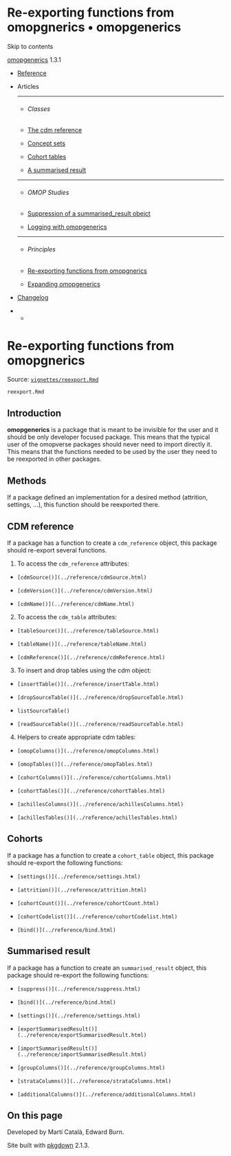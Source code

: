 # Re-exporting functions from omopgnerics • omopgenerics

Skip to contents

[omopgenerics](../index.html) 1.3.1

  * [Reference](../reference/index.html)
  * Articles
    * * * *

    * ###### Classes

    * [The cdm reference](../articles/cdm_reference.html)
    * [Concept sets](../articles/codelists.html)
    * [Cohort tables](../articles/cohorts.html)
    * [A summarised result](../articles/summarised_result.html)
    * * * *

    * ###### OMOP Studies

    * [Suppression of a summarised_result obejct](../articles/suppression.html)
    * [Logging with omopgenerics](../articles/logging.html)
    * * * *

    * ###### Principles

    * [Re-exporting functions from omopgnerics](../articles/reexport.html)
    * [Expanding omopgenerics](../articles/expanding_omopgenerics.html)
  * [Changelog](../news/index.html)


  *   * [](https://github.com/darwin-eu/omopgenerics/)



# Re-exporting functions from omopgnerics

Source: [`vignettes/reexport.Rmd`](https://github.com/darwin-eu/omopgenerics/blob/v1.3.1/vignettes/reexport.Rmd)

`reexport.Rmd`

## Introduction

**omopgenerics** is a package that is meant to be invisible for the user and it should be only developer focused package. This means that the typical user of the omopverse packages should never need to import directly it. This means that the functions needed to be used by the user they need to be reexported in other packages.

## Methods

If a package defined an implementation for a desired method (attrition, settings, …), this function should be reexported there.

## CDM reference

If a package has a function to create a `cdm_reference` object, this package should re-export several functions.

  1. To access the `cdm_reference` attributes:


  * `[cdmSource()](../reference/cdmSource.html)`

  * `[cdmVersion()](../reference/cdmVersion.html)`

  * `[cdmName()](../reference/cdmName.html)`



  2. To access the `cdm_table` attributes:


  * `[tableSource()](../reference/tableSource.html)`

  * `[tableName()](../reference/tableName.html)`

  * `[cdmReference()](../reference/cdmReference.html)`



  3. To insert and drop tables using the cdm object:


  * `[insertTable()](../reference/insertTable.html)`

  * `[dropSourceTable()](../reference/dropSourceTable.html)`

  * `listSourceTable()`

  * `[readSourceTable()](../reference/readSourceTable.html)`



  4. Helpers to create appropriate cdm tables:


  * `[omopColumns()](../reference/omopColumns.html)`

  * `[omopTables()](../reference/omopTables.html)`

  * `[cohortColumns()](../reference/cohortColumns.html)`

  * `[cohortTables()](../reference/cohortTables.html)`

  * `[achillesColumns()](../reference/achillesColumns.html)`

  * `[achillesTables()](../reference/achillesTables.html)`




## Cohorts

If a package has a function to create a `cohort_table` object, this package should re-export the following functions:

  * `[settings()](../reference/settings.html)`

  * `[attrition()](../reference/attrition.html)`

  * `[cohortCount()](../reference/cohortCount.html)`

  * `[cohortCodelist()](../reference/cohortCodelist.html)`

  * `[bind()](../reference/bind.html)`




## Summarised result

If a package has a function to create an `summarised_result` object, this package should re-export the following functions:

  * `[suppress()](../reference/suppress.html)`

  * `[bind()](../reference/bind.html)`

  * `[settings()](../reference/settings.html)`

  * `[exportSummarisedResult()](../reference/exportSummarisedResult.html)`

  * `[importSummarisedResult()](../reference/importSummarisedResult.html)`

  * `[groupColumns()](../reference/groupColumns.html)`

  * `[strataColumns()](../reference/strataColumns.html)`

  * `[additionalColumns()](../reference/additionalColumns.html)`




## On this page

Developed by Martí Català, Edward Burn.

Site built with [pkgdown](https://pkgdown.r-lib.org/) 2.1.3.
